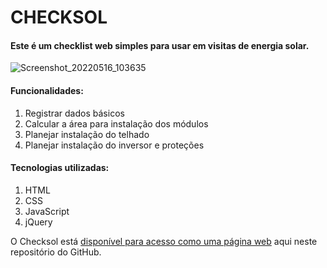 # CHECKSOL

#### Este é um checklist web simples para usar em visitas de energia solar.

![Screenshot_20220516_103635](https://user-images.githubusercontent.com/50475381/168605392-0e4f82f0-546f-4353-a8d0-e2f8c6485975.png)

#### Funcionalidades:

1. Registrar dados básicos
2. Calcular a área para instalação dos módulos
3. Planejar instalação do telhado
4. Planejar instalação do inversor e proteções

#### Tecnologias utilizadas:

1. HTML
2. CSS
3. JavaScript
4. jQuery

O Checksol está [disponível para acesso como uma página web](https://leocode94.github.io/checksol/) aqui neste repositório do GitHub.
